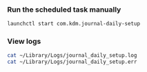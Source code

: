 ### Run the scheduled task manually

```bash
launchctl start com.kdm.journal-daily-setup
```

### View logs

```bash
cat ~/Library/Logs/journal_daily_setup.log
cat ~/Library/Logs/journal_daily_setup.err
```

